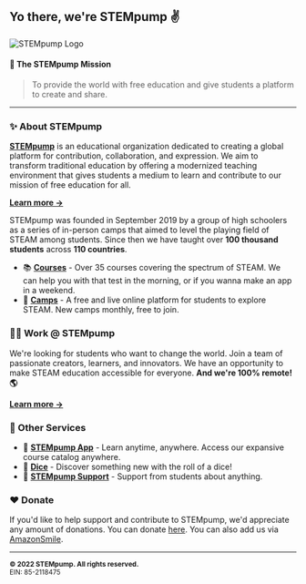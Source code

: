 ## Yo there, we're STEMpump ✌️
![STEMpump Logo](https://stempump.org/static/media/cover.png)

#### 📜 The STEMpump Mission
> To provide the world with free education and give students a platform to create and share.

---

### ✨ About STEMpump
[**STEMpump**](https://stempump.org) is an educational organization dedicated to creating a global platform for contribution, collaboration, and expression. We aim to transform traditional education by offering a modernized teaching environment that gives students a medium to learn and contribute to our mission of free education for all.

[**Learn more →**](https://stempump.org/about)

STEMpump was founded in September 2019 by a group of high schoolers as a series of in-person camps that aimed to level the playing field of STEAM among students. Since then we have taught over **100 thousand students** across **110 countries**.

- 📚 [**Courses**](https://stempump.org/library) - Over 35 courses covering the spectrum of STEAM. We can help you with that test in the morning, or if you wanna make an app in a weekend.
- 🎥 [**Camps**](https://stempump.org/camps) - A free and live online platform for students to explore STEAM. New camps monthly, free to join.

### 🧑‍💻 Work @ STEMpump
We're looking for students who want to change the world. Join a team of passionate creators, learners, and innovators. We have an opportunity to make STEAM education accessible for everyone. **And we're 100% remote! 🌎**

[**Learn more →**](https://stempump.org/join-us)

### 🤖 Other Services
- 📱 [**STEMpump App**](https://stempump.org/app) - Learn anytime, anywhere. Access our expansive course catalog anywhere.
- 🎲 [**Dice**](https://stempump.org/library/dice) - Discover something new with the roll of a dice!
- 👋 [**STEMpump Support**](https://stempump.org/support) - Support from students about anything.

### ❤️ Donate
If you'd like to help support and contribute to STEMpump, we'd appreciate any amount of donations. You can donate [here](https://stempump.org/donate). You can also add us via [AmazonSmile](https://smile.amazon.com/ch/85-2118475).

---

<sub>**© 2022 STEMpump. All rights reserved.**<br/>EIN: 85-2118475</sub>
